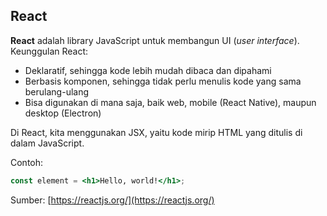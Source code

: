 ## React

**React** adalah library JavaScript untuk membangun UI (*user interface*).
Keunggulan React:
- Deklaratif, sehingga kode lebih mudah dibaca dan dipahami
- Berbasis komponen, sehingga tidak perlu menulis kode yang sama berulang-ulang
- Bisa digunakan di mana saja, baik web, mobile (React Native), maupun desktop (Electron)

Di React, kita menggunakan JSX, yaitu kode mirip HTML yang ditulis di dalam
JavaScript.

Contoh:
```jsx
const element = <h1>Hello, world!</h1>;
```
Sumber: [https://reactjs.org/](https://reactjs.org/)